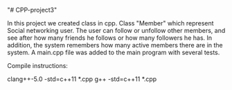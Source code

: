 "# CPP-project3" 


In this project we created class in cpp.
Class "Member" which represent Social networking user. The user can follow or unfollow other members, and see after how many friends he follows or how many followers he has.
In addition, the system remembers how many active members there are in the system.
A main.cpp file was added to the main program with several tests. 

Compile instructions:

clang++-5.0 -std=c++11 *.cpp
g++ -std=c++11 *.cpp
